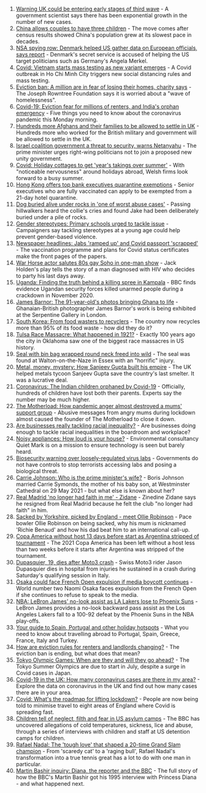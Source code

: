 1. [Warning UK could be entering early stages of third wave](https://www.bbc.co.uk/news/uk-57304515) - A government scientist says there has been exponential growth in the number of new cases.
2. [China allows couples to have three children](https://www.bbc.co.uk/news/world-asia-china-57303592) - The move comes after census results showed China's population grew at its slowest pace in decades.
3. [NSA spying row: Denmark helped US gather data on European officials, says report](https://www.bbc.co.uk/news/world-europe-57302806) - Denmark's secret service is accused of helping the US target politicians such as Germany's Angela Merkel.
4. [Covid: Vietnam starts mass testing as new variant emerges](https://www.bbc.co.uk/news/world-asia-57303306) - A Covid outbreak in Ho Chi Minh City triggers new social distancing rules and mass testing.
5. [Eviction ban: A million are in fear of losing their homes, charity says](https://www.bbc.co.uk/news/education-57262181) - The Joseph Rowntree Foundation says it is worried about a "wave of homelessness".
6. [Covid-19: Eviction fear for millions of renters, and India's orphan emergency](https://www.bbc.co.uk/news/uk-57303396) - Five things you need to know about the coronavirus pandemic this Monday morning.
7. [Hundreds more Afghans and their families to be allowed to settle in UK](https://www.bbc.co.uk/news/uk-57301065) - Hundreds more who worked for the British military and government will be allowed to settle in the UK.
8. [Israel coalition government a threat to security, warns Netanyahu](https://www.bbc.co.uk/news/world-middle-east-57302814) - The prime minister urges right-wing politicians not to join a proposed new unity government.
9. [Covid: Holiday cottages to get 'year's takings over summer'](https://www.bbc.co.uk/news/uk-wales-57185065) - With "noticeable nervousness" around holidays abroad, Welsh firms look forward to a busy summer.
10. [Hong Kong offers top bank executives quarantine exemptions](https://www.bbc.co.uk/news/business-57303416) - Senior executives who are fully vaccinated can apply to be exempted from a 21-day hotel quarantine.
11. [Dog buried alive under rocks in 'one of worst abuse cases'](https://www.bbc.co.uk/news/uk-scotland-highlands-islands-57267473) - Passing hillwalkers heard the collie's cries and found Jake had been deliberately buried under a pile of rocks.
12. [Gender stereotypes: Primary schools urged to tackle issue](https://www.bbc.co.uk/news/education-57256075) - Campaigners say tackling stereotypes at a young age could help prevent gender-based violence.
13. [Newspaper headlines: Jabs 'ramped up' and Covid passport 'scrapped'](https://www.bbc.co.uk/news/blogs-the-papers-57302716) - The vaccination programme and plans for Covid status certificates make the front pages of the papers.
14. [War Horse actor salutes 80s gay Soho in one-man show](https://www.bbc.co.uk/news/entertainment-arts-57239621) - Jack Holden's play tells the story of a man diagnosed with HIV who decides to party his last days away.
15. [Uganda: Finding the truth behind a killing spree in Kampala](https://www.bbc.co.uk/news/world-africa-57286419) - BBC finds evidence Ugandan security forces killed unarmed people during a crackdown in November 2020.
16. [James Barnor: The 91-year-old's photos bringing Ghana to life](https://www.bbc.co.uk/news/entertainment-arts-57286417) - Ghanaian-British photographer James Barnor's work is being exhibited at the Serpentine Gallery in London.
17. [South Korea: From food wasters to recyclers](https://www.bbc.co.uk/news/world-asia-57278292) - The country now recycles more than 95% of its food waste - how did they do it?
18. [Tulsa Race Massacre: What happened in 1921?](https://www.bbc.co.uk/news/newsbeat-53108682) - Exactly 100 years ago the city in Oklahoma saw one of the biggest race massacres in US history.
19. [Seal with bin bag wrapped round neck freed into wild](https://www.bbc.co.uk/news/uk-england-norfolk-57287575) - The seal was found at Walton-on-the-Naze in Essex with an "horrific" injury.
20. [Metal, money, mystery: How Sanjeev Gupta built his empire](https://www.bbc.co.uk/news/business-57176329) - The UK helped metals tycoon Sanjeev Gupta save the country's last smelter. It was a lucrative deal.
21. [Coronavirus: The Indian children orphaned by Covid-19](https://www.bbc.co.uk/news/world-asia-india-57264629) - Officially, hundreds of children have lost both their parents. Experts say the number may be much higher.
22. [The Motherload: How pandemic anger almost destroyed a mums' support group](https://www.bbc.co.uk/news/stories-57285368) - Abusive messages from angry mums during lockdown almost caused the founder of The Motherload to close it down.
23. [Are businesses really tackling racial inequality?](https://www.bbc.co.uk/news/business-57287362) - Are businesses doing enough to tackle racial inequalities in the boardroom and workplace?
24. [Noisy appliances: How loud is your house?](https://www.bbc.co.uk/news/technology-57200584) - Environmental consultancy Quiet Mark is on a mission to ensure technology is seen but barely heard.
25. [Biosecurity warning over loosely-regulated virus labs](https://www.bbc.co.uk/news/world-57206510) - Governments do not have controls to stop terrorists accessing labs and posing a biological threat.
26. [Carrie Johnson: Who is the prime minister's wife?](https://www.bbc.co.uk/news/uk-politics-49192115) - Boris Johnson married Carrie Symonds, the mother of his baby son, at Westminster Cathedral on 29 May 2021 - but what else is known about her?
27. [Real Madrid 'no longer had faith in me' - Zidane](https://www.bbc.co.uk/sport/football/57305080) - Zinedine Zidane says he resigned from Real Madrid because he felt the club "no longer had faith" in him.
28. [Sacked by Yorkshire, picked by England - meet Ollie Robinson](https://www.bbc.co.uk/sport/cricket/57228209) - Pace bowler Ollie Robinson on being sacked, why his mum is nicknamed 'Richie Benaud' and how his dad beat him to an international call-up.
29. [Copa America without host 13 days before start as Argentina stripped of tournament](https://www.bbc.co.uk/sport/football/57304063) - The 2021 Copa America has been left without a host less than two weeks before it starts after Argentina was stripped of the tournament.
30. [Dupasquier, 19, dies after Moto3 crash](https://www.bbc.co.uk/sport/motorsport/57299713) - Swiss Moto3 rider Jason Dupasquier dies in hospital from injuries he sustained in a crash during Saturday's qualifying session in Italy.
31. [Osaka could face French Open expulsion if media boycott continues](https://www.bbc.co.uk/sport/tennis/57301475) - World number two Naomi Osaka faces expulsion from the French Open if she continues to refuse to speak to the media.
32. [NBA: LeBron James' no-look assist as LA Lakers lose to Phoenix Suns](https://www.bbc.co.uk/sport/av/basketball/57305811) - LeBron James provides a no-look backward pass assist as the Los Angeles Lakers fall to a 100-92 defeat by the Phoenix Suns in the NBA play-offs.
33. [Your guide to Spain, Portugal and other holiday hotspots](https://www.bbc.co.uk/news/explainers-56997931) - What you need to know about travelling abroad to Portugal, Spain, Greece, France, Italy and Turkey.
34. [How are eviction rules for renters and landlords changing?](https://www.bbc.co.uk/news/explainers-53860154) - The eviction ban is ending, but what does that mean?
35. [Tokyo Olympic Games: When are they and will they go ahead?](https://www.bbc.co.uk/news/world-asia-57240044) - The Tokyo Summer Olympics are due to start in July, despite a surge in Covid cases in Japan.
36. [Covid-19 in the UK: How many coronavirus cases are there in my area?](https://www.bbc.co.uk/news/uk-51768274) - Explore the data on coronavirus in the UK and find out how many cases there are in your area.
37. [Covid: What's the roadmap for lifting lockdown?](https://www.bbc.co.uk/news/explainers-52530518) - People are now being told to minimise travel to eight areas of England where Covid is spreading fast.
38. [Children tell of neglect, filth and fear in US asylum camps](https://www.bbc.co.uk/news/world-us-canada-57149721) - The BBC has uncovered allegations of cold temperatures, sickness, lice and abuse, through a series of interviews with children and staff at US detention camps for children.
39. [Rafael Nadal: The 'tough love' that shaped a 20-time Grand Slam champion](https://www.bbc.co.uk/sport/tennis/56090941) - From 'scaredy cat' to a 'raging bull', Rafael Nadal's transformation into a true tennis great has a lot to do with one man in particular.
40. [Martin Bashir inquiry: Diana, the reporter and the BBC](https://www.bbc.co.uk/news/uk-56680229) - The full story of how the BBC's Martin Bashir got his 1995 interview with Princess Diana - and what happened next.
